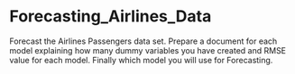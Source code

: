 # Forecasting_Airlines_Data

Forecast the Airlines Passengers data set. Prepare a document for each model explaining how many dummy variables you have created and RMSE value for each model. Finally which model you will use for Forecasting.
